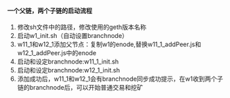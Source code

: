 #### 一个父链，两个子链的启动流程

1. 修改sh文件中的路径，修改使用的geth版本名称
2. 启动w1_init.sh（自动设置branchnode）
3. w11_1和w12_1添加父节点：复制w1的enode,替换w11_1_addPeer.js和w12_1_addPeer.js中的enode
4. 启动和设定branchnode:w11_1_init.sh
5. 启动和设定branchnode:w12_1_init.sh
6. 添加成功后，w11_1和w12_1会有branchnode同步成功提示，在w1收到两个子链的branchnode后，可以开始普通交易和挖矿